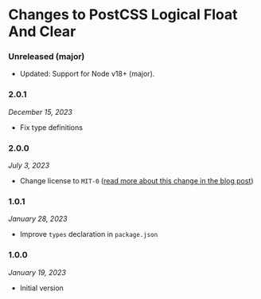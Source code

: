 # Changes to PostCSS Logical Float And Clear

### Unreleased (major)

- Updated: Support for Node v18+ (major).

### 2.0.1

_December 15, 2023_

- Fix type definitions

### 2.0.0

_July 3, 2023_

- Change license to `MIT-0` ([read more about this change in the blog post](https://preset-env.cssdb.org/blog/license-change/))

### 1.0.1

_January 28, 2023_

- Improve `types` declaration in `package.json`

### 1.0.0

_January 19, 2023_

- Initial version
